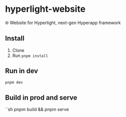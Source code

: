 # hyperlight-website

🌐 Website for Hyperlight, next-gen Hyperapp framework

## Install

1. Clone
2. Run `pnpm install`

## Run in dev

```sh
pnpm dev
```

## Build in prod and serve

``sh
pnpm build && pnpm serve
```
